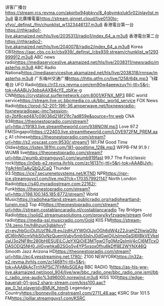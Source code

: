 讲客广播台<https://stream.rcs.revma.com/akqrbx94gbkvv/8_4gbymkxluk5r02/playlist.m3u8>
臺北廣播電臺<https://stream.ginnet.cloud/live0130lo-yfyo/_definst_/fm/chunklist_w1323446137.m3u8>
香港電台第一台<https://rthkradio1-live.akamaized.net/hls/live/2035313/radio1/index_64_a.m3u8>
香港電台第二台<https://rthkradio2-live.akamaized.net/hls/live/2040078/radio2/index_64_a.m3u8>
Korea CBS<https://aac.cbs.co.kr/cbs939/_definst_/cbs939.stream/chunklist_w1293999912.m3u8>
ABC news radio<https://mediaserviceslive.akamaized.net/hls/live/2038311/newsradio/masterhq.m3u8>
ABC Radio National<https://mediaserviceslive.akamaized.net/hls/live/2038318/rnnsw/masterhq.m3u8>
广东梅州交通广播<https://lhttp.qtfm.cn/live/1258/64k.mp3>
飞碟电台 UFO Radio<https://n13.rcs.revma.com/em90w4aeewzuv?rj-ttl=5&rj-tok=AAABjJv3pbsAAXB4cYE_zbXw-g>
CNN<https://crystalout.surfernetwork.com:8001/KFNX_MP3>
BBC world service<https://stream.live.vc.bbcmedia.co.uk/bbc_world_service>
FOX News Radio<https://prod-52-201-196-36.amperwave.net/foxnewsradio-foxnewsradioaac-imc?session-id=2bf8ced487c09036d218f21fc7ad859e&source=fnr.web>
CNA 938<https://theonestopradio.com/stream?url=http://19183.live.streamtheworld.com/938NOW.mp3>
Love 97.2 FM(Singapol)<https://22403.live.streamtheworld.com/LOVE972FM_PREM.aac>
A1 chinese<https://theonestopradio.com/stream?url=http://s2.voscast.com:9530/;stream/1>
181.FM Good Time Oldies<https://listen.181fm.com/181-goodtime_128k.mp3>
WFPB-FM 91.9 / WUMB live<https://theonestopradio.com/stream?url=http://wumb.streamguys1.com/wumb919fast>
99.7 The Fox(classic rock)<https://n0eb-e2.revma.ihrhls.com/zc1613?rj-ttl=5&rj-tok=AAABjJvh-YgArHmTaAvQbQJCaQ>
Thunder 93.5<https://ice7.securenetsystems.net/KTND>
NPR<https://npr-ice.streamguys1.com/live.mp3?ck=1703579921147>
North London Radio<https://s40.myradiostream.com:22162/;>
 Funk<https://theonestopradio.com/stream?url=http://198.100.145.185:8772/stream?>
 World Music<https://radioheartland.stream.publicradio.org/radioheartland-tunein.mp3>
 Top 40<https://theonestopradio.com/stream?url=http://stream.costablancaradio.nl/costablancaradio>
Tay Bridges Radio<https://solid2.streamupsolutions.com/proxy/kyfzyaqw/stream>
Gold radio<https://media-ssl.musicradio.com/Gold>
KIIS FM<https://stream-174.zeno.fm/h8hzun3gbkhvv?zt=eyJhbGciOiJIUzI1NiJ9.eyJzdHJlYW0iOiJoOGh6dW4zZ2JraHZ2IiwiaG9zdCI6InN0cmVhbS0xNzQuemVuby5mbSIsInJ0dGwiOjUsImp0aSI6IlBkVEVkelJaU3o2NF8tc280bHlESUEiLCJpYXQiOjE3MTgwOTg0MzQsImV4cCI6MTcxODA5ODQ5NH0.JiIGywhkaB2SGo5y4YP5xsox0fhu6kDff8E2WYNX46Q>
Smooth Jazz Arizona HD<https://theonestopradio.com/stream?url=http://ec4.yesstreaming.net:1790/;>
Z100 NEWYORK<https://n32a-e2.revma.ihrhls.com/zc1469?rj-ttl=5&rj-tok=AAABkAcTrnYAP5iC7FHMoSGEAg>
BBC RADIO 1<https://as-hls-ww-live.akamaized.net/pool_904/live/ww/bbc_radio_one/bbc_radio_one.isml/bbc_radio_one-audio%3d96000.norewind.m3u8>
KISS 100<https://edge-bauerall-01-gos2.sharp-stream.com/kiss100.aac?aw_0_1st.playerid=BMUK_html5>
Legendary Country<https://bonneville.cdnstream1.com/2711_48.aac>
KSRC Star 101.5 FM<https://pillar.streamguys1.com/KSRC>